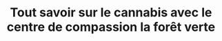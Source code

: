 ---
title: "Tout savoir sur le cannabis avec le centre de compassion la forêt verte"
slug: cannabis
layout: cannabis
menuposition: cannabis
description: "Le cannabis est une substance complexe. C'est pour cela que les experts du centre de compassion la forêt verte sont là pour vous"
titre: "Qu'est-ce que le cannabis et comment bien comprendre cette plante?"
---
